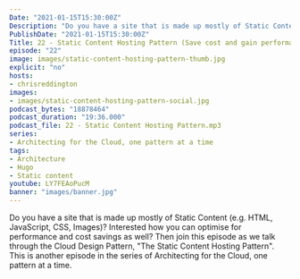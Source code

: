 ```yaml
---
Date: "2021-01-15T15:30:00Z"
Description: "Do you have a site that is made up mostly of Static Content (e.g. HTML, JavaScript, CSS, Images)? Interested how you can optimise for performance and cost savings as well? Then join this episode as we talk through the Cloud Design Pattern, 'The Static Content Hosting Pattern'. This is another episode in the series of Architecting for the Cloud, one pattern at a time."
PublishDate: "2021-01-15T15:30:00Z"
Title: 22 - Static Content Hosting Pattern (Save cost and gain performance for static websites!)
episode: "22"
image: images/static-content-hosting-pattern-thumb.jpg
explicit: "no"
hosts:
- chrisreddington
images:
- images/static-content-hosting-pattern-social.jpg
podcast_bytes: "18878464"
podcast_duration: "19:36.000"
podcast_file: 22 - Static Content Hosting Pattern.mp3
series:
- Architecting for the Cloud, one pattern at a time
tags:
- Architecture
- Hugo
- Static content
youtube: LY7FEAoPucM
banner: "images/banner.jpg"
---
```

Do you have a site that is made up mostly of Static Content (e.g. HTML, JavaScript, CSS, Images)? Interested how you can optimise for performance and cost savings as well? Then join this episode as we talk through the Cloud Design Pattern, "The Static Content Hosting Pattern". This is another episode in the series of Architecting for the Cloud, one pattern at a time.
